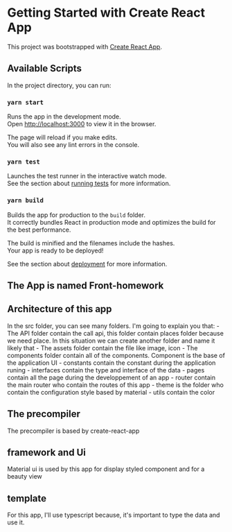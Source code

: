 # Getting Started with Create React App

This project was bootstrapped with [Create React App](https://github.com/facebook/create-react-app).

## Available Scripts

In the project directory, you can run:

### `yarn start`

Runs the app in the development mode.\
Open [http://localhost:3000](http://localhost:3000) to view it in the browser.

The page will reload if you make edits.\
You will also see any lint errors in the console.

### `yarn test`

Launches the test runner in the interactive watch mode.\
See the section about [running tests](https://facebook.github.io/create-react-app/docs/running-tests) for more information.

### `yarn build`

Builds the app for production to the `build` folder.\
It correctly bundles React in production mode and optimizes the build for the best performance.

The build is minified and the filenames include the hashes.\
Your app is ready to be deployed!

See the section about [deployment](https://facebook.github.io/create-react-app/docs/deployment) for more information.

## The App is named Front-homework

## Architecture of this app

In the src folder, you can see many folders. I'm going to explain you that: 
    - The API folder contain the call api, this folder contain places folder because we need place. In this situation we can create another folder and name it likely that
    - The assets folder contain the file like image, icon
    - The components folder contain all of the components. Component is the base of the application UI
    - constants contain the constant during the application runing
    - interfaces contain the type and interface of the data
    - pages contain all the page during the developpement of an app
    - router contain the main router who contain the routes of this app
    - theme is the folder who contain the configuration style based by material 
    - utils contain the color 

## The precompiler
The precompiler is based by create-react-app 

## framework and Ui
Material ui is used by this app for display styled component and for a beauty view

## template
For this app, I'll use typescript because, it's important to type the data and use it. 
